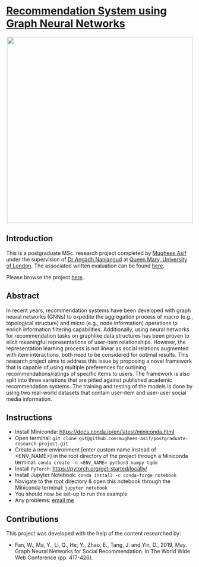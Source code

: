 # [Recommendation System using Graph Neural Networks](https://nbviewer.org/github/mughees-asif/postgraduate-research-project/blob/main/180288337_final.ipynb)

<p align="center">
    <img width=500px src='="=./images/hero.jpg'>
</p>

## Introduction

This is a postgraduate MSc. research project completed by [Mughees Asif](https://www.linkedin.com/in/mugheesasif/) under the supervision of [Dr Angadh Nanjangud](https://www.sems.qmul.ac.uk/staff/a.nanjangud) at [Queen Mary, University of London](http://www.eecs.qmul.ac.uk/). The associated written evaluation can be found [here](https://github.com/mughees-asif/postgraduate-research-project/blob/main/180288337.pdf). 

Please browse the project [here](https://nbviewer.org/github/mughees-asif/postgraduate-research-project/blob/main/180288337_final.ipynb).

## Abstract

In recent years, recommendation systems have been developed with graph neural networks (GNNs) to expedite the aggregation process of macro (e.g., topological structure) and micro (e.g., node information) operations to enrich information filtering capabilities. Additionally, using neural networks for recommendation tasks on graphlike data structures has been proven to elicit meaningful representations of user-item relationships. However, the representation learning process is not linear as social relations augmented with item interactions, both need to be considered for optimal results. This research project aims to address this issue by proposing a novel framework that is capable of using multiple preferences for outlining recommendations/ratings of specific items to users. The framework is also split into three variations that are pitted against published academic recommendation systems. The training and testing of the models is done by using two real-world datasets that contain user-item and user-user social media information. 

## Instructions

* Install Miniconda: https://docs.conda.io/en/latest/miniconda.html
* Open terminal: `git clone git@github.com:mughees-asif/postgraduate-research-project.git`
* Create a new environment [enter custom name instead of <ENV_NAME>] in the root directory of the project through a Miniconda terminal: `conda create -n <ENV_NAME> python3 numpy tqdm` 
* Install `PyTorch`: https://pytorch.org/get-started/locally/
* Install Jupyter Notebook: `conda install -c conda-forge notebook`
* Navigate to the root directory & open this notebook through the Miniconda terminal: `jupyter notebook`
* You should now be set-up to run this example
* Any problems: [email me](mailto:mughees460@gmail.com)

## Contributions

This project was developed with the help of the content researched by:
*  Fan, W., Ma, Y., Li, Q., He, Y., Zhao, E., Tang, J. and Yin, D., 2019, May. Graph Neural Networks for Social Recommendation. In The World Wide Web Conference (pp. 417-426).


